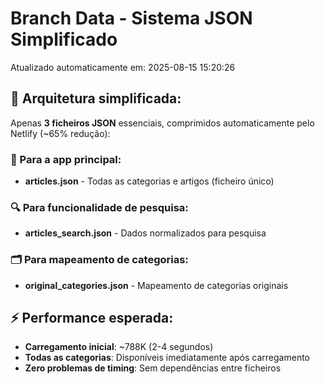 # Branch Data - Sistema JSON Simplificado
Atualizado automaticamente em: 2025-08-15 15:20:26

## 🎯 Arquitetura simplificada:
Apenas **3 ficheiros JSON** essenciais, comprimidos automaticamente pelo Netlify (~65% redução):

### 📱 Para a app principal:
- **articles.json** - Todas as categorias e artigos (ficheiro único)

### 🔍 Para funcionalidade de pesquisa:
- **articles_search.json** - Dados normalizados para pesquisa

### 🗂️ Para mapeamento de categorias:
- **original_categories.json** - Mapeamento de categorias originais

## ⚡ Performance esperada:
- **Carregamento inicial**: ~788K (2-4 segundos)
- **Todas as categorias**: Disponíveis imediatamente após carregamento
- **Zero problemas de timing**: Sem dependências entre ficheiros
